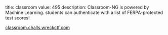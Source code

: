title: classroom
value: 495
description: Classroom-NG is powered by Machine Learning. students can authenticate with a list of FERPA-protected test scores!

[classroom.challs.wreckctf.com](https://classroom.challs.wreckctf.com/)
